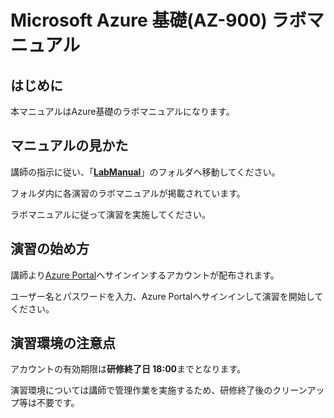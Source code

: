 # Microsoft Azure 基礎(AZ-900) ラボマニュアル
## はじめに

本マニュアルはAzure基礎のラボマニュアルになります。



## マニュアルの見かた

講師の指示に従い、「**[LabManual](https://github.com/ctct-edu/az-900-lab-SP/tree/main/LabManual)**」のフォルダへ移動してください。

フォルダ内に各演習のラボマニュアルが掲載されています。

ラボマニュアルに従って演習を実施してください。



## 演習の始め方

講師より[Azure Portal](https://portal.azure.com/)へサインインするアカウントが配布されます。

ユーザー名とパスワードを入力、Azure Portalへサインインして演習を開始してください。



## 演習環境の注意点

アカウントの有効期限は**研修終了日 18:00**までとなります。

演習環境については講師で管理作業を実施するため、研修終了後のクリーンアップ等は不要です。
